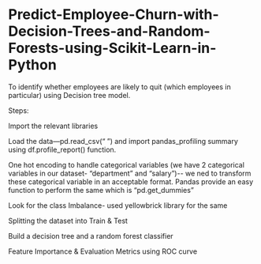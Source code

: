 # Predict-Employee-Churn-with-Decision-Trees-and-Random-Forests-using-Scikit-Learn-in-Python

To identify whether employees are likely to quit (which employees in particular) using Decision tree model.

Steps:

Import the relevant libraries

Load the data—pd.read_csv(“ ”) and import pandas_profiling summary using df.profile_report() function.

One hot encoding to handle categorical variables (we have 2 categorical variables in our dataset- “department” and “salary”)-- we ned to transform these categorical variable in an acceptable format. Pandas provide an easy function to perform the same which is “pd.get_dummies” 

Look for the class Imbalance- used yellowbrick library for the same

Splitting the dataset into Train & Test

Build a decision tree and a random forest classifier

Feature Importance & Evaluation Metrics using ROC curve

